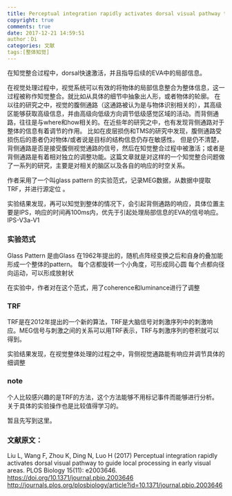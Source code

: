 ```yaml
---
title: Perceptual integration rapidly activates dorsal visual pathway to guide local processing in early visual areas
copyright: true
comments: true
date: 2017-12-21 14:59:51
author：Di
categories: 文献
tags:[整体知觉]
---
```

在知觉整合过程中，dorsal快速激活，并且指导后续的EVA中的局部信息。
<!-- more -->
在视觉处理过程中，视觉系统可以有效的将物体的局部信息整合为整体信息，这一过程被称作知觉整合。就比如从具体的细节中抽象出人形，或者物体的轮廓。
在以往的研究之中，视觉的腹侧通路（这通路被认为是与物体识别相关的），其高级区能够获取高级信息，并由高级向低级方向调节低级感觉区域的活动。而背侧通路，往往是与where和how相关的。在近些年的研究之中，也有发现背侧通路对于整体的信息有着调节的作用。 
比如在皮层损伤和TMS的研究中发现，腹侧通路受损伤后的患者仍对物体/或者说是目标的结构信息仍存在敏感性。 
但是仍不清楚，背侧通路是否是接受腹侧视觉通路的信号，然后在知觉整合过程中被激活；或者是背侧通路是有着相对独立的调整功能。这篇文章就是对这样的一个知觉整合问题做了一系列的研究，主要是对相关的脑区以及各自的响应的时空关系。 

作者采用了一个叫glass pattern 的实验范式，记录MEG数据，从数据中提取TRF，并进行源定位 。

实验结果发现，再可以知觉到整体的情况下，会引起背侧通路的响应，具体位置主要是IPS，响应的时间再100ms内，优先于引起处理局部信息的EVA的信号响应。
IPS-V3a-V1


### 实验范式
Glass Pattern 是由Glass 在1962年提出的，随机点阵经变换之后和自身的叠加能形成一个整体的pattern。
每个店都旋转一个小角度，可形成同心圆
每个点都向径向运动，可以形成放射状

在实验中，作者对在这个范式，用了coherence和luminance进行了调整

### TRF
TRF是在2012年提出的一个新的算法，TRF是大脑信号对刺激序列中的刺激响应。MEG信号与刺激之间的关系可以用TRF表示，TRF与刺激序列的卷积就可以得到。

实验结果发现，在视觉整体处理的过程之中，背侧视觉通路能有响应并调节具体的细调整

### note
个人比较感兴趣的是TRF的方法，这个方法能够不用标记事件而能够进行分析。
关于具体的实验操作也是比较值得学习的。

暂且先写到这里。

### 文献原文：
Liu L, Wang F, Zhou K, Ding N, Luo H (2017) Perceptual integration rapidly activates dorsal visual pathway to guide local processing in early visual areas. PLOS Biology 15(11): e2003646. https://doi.org/10.1371/journal.pbio.2003646
http://journals.plos.org/plosbiology/article?id=10.1371/journal.pbio.2003646

